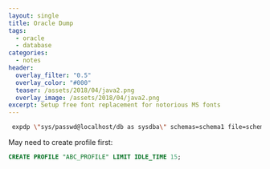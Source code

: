 ```yaml
---
layout: single
title: Oracle Dump
tags:
  - oracle
  - database
categories:
  - notes
header:
  overlay_filter: "0.5"
  overlay_color: "#000"
  teaser: /assets/2018/04/java2.png
  overlay_image: /assets/2018/04/java2.png
excerpt: Setup free font replacement for notorious MS fonts
---
```


```sh
 expdp \"sys/passwd@localhost/db as sysdba\" schemas=schema1 file=schema1.dmp log=schema1.log
```

May need to create profile first:
```sql
CREATE PROFILE "ABC_PROFILE" LIMIT IDLE_TIME 15;
```